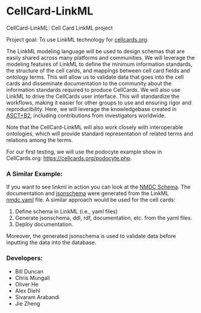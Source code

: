 # CellCard-LinkML
CellCard-LinkML: Cell Card LinkML project

Project goal: To use LinkML technology for [cellcards.org](https://cellcards.org).  

The LinkML modeling language will be used to design schemas that are easily shared across many platforms and communities. We will leverage the modeling features of LinkML to define the minimum information standards, the structure of the cell cards, and mappings between cell card fields and ontology terms. This will allow us to validate data that goes into the cell cards and disseminate documentation to the community about the information standards required to produce CellCards. We will also use LinkML to drive the CellCards user interface. This will standardize the workflows, making it easier for other groups to use and ensuring rigor and reproducibility. Here, we will leverage the knowledgebase created in [ASCT+B2](https://hubmapconsortium.github.io/ccf/pages/ccf-anatomical-structures.html), including contributions from investigators worldwide.

Note that the CellCard-LinkML will also work closely with interoperable ontologies, which will provide standard representation of related terms and relations among the terms. 

For our first testing, we will use the podocyte example show in CellCards.org: 
https://cellcards.org/podocyte.php. 

### A Similar Example: 
If you want to see linkml in action you can look at the [NMDC Schema](https://microbiomedata.github.io/nmdc-schema/). The documentation and [jsonschema](https://github.com/microbiomedata/nmdc-schema/blob/main/jsonschema/nmdc.schema.json) were generated from the LinkML [nmdc.yaml](https://github.com/microbiomedata/nmdc-schema/blob/main/src/schema/nmdc.yaml) file. A similar approach would be used for the cell cards:

1. Define schema in LinkML (i.e., yaml files)
2. Generate jsonschema, ddl, rdf, documentation, etc. from the yaml files.
3. Deploy documentation.

Moreover, the generated jsonschema is used to validate data before inputting the data into the database.

### Developers:  
- Bill Duncan
- Chris Mungall
- Oliver He
- Alex Diehl
- Sivaram Arabandi
- Jie Zheng


